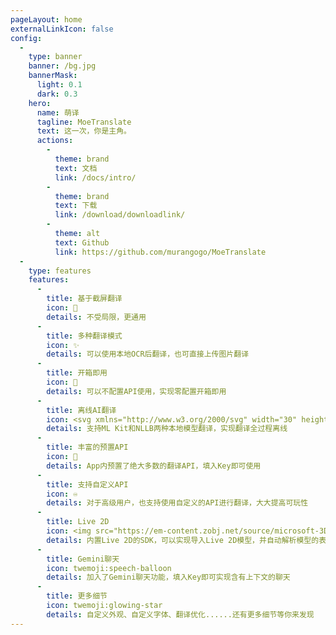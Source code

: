 ```yaml
---
pageLayout: home
externalLinkIcon: false
config:
  -
    type: banner
    banner: /bg.jpg
    bannerMask:
      light: 0.1
      dark: 0.3
    hero:
      name: 萌译
      tagline: MoeTranslate
      text: 这一次，你是主角。
      actions:
        -
          theme: brand
          text: 文档
          link: /docs/intro/
        -
          theme: brand
          text: 下载
          link: /download/downloadlink/
        -
          theme: alt
          text: Github
          link: https://github.com/murangogo/MoeTranslate
  -
    type: features
    features:
      -
        title: 基于截屏翻译
        icon: 📲
        details: 不受局限，更通用
      -
        title: 多种翻译模式
        icon: ✨
        details: 可以使用本地OCR后翻译，也可直接上传图片翻译
      -
        title: 开箱即用
        icon: 🚀
        details: 可以不配置API使用，实现零配置开箱即用
      -
        title: 离线AI翻译
        icon: <svg xmlns="http://www.w3.org/2000/svg" width="30" height="30" viewBox="0 0 24 24"><path fill="#00c8ff" d="M20.06 10.14c.56.46 1.38.42 1.89-.09c.59-.59.55-1.57-.1-2.1c-3.59-2.94-8.2-4.03-12.55-3.26l2.59 2.59c2.89-.03 5.8.92 8.17 2.86m-2.27 1.83c-.78-.57-1.63-1-2.52-1.3l2.95 2.95c.24-.58.1-1.27-.43-1.65m-3.84 4.26a4.28 4.28 0 0 0-3.91 0c-.59.31-.7 1.12-.23 1.59l1.47 1.47c.39.39 1.02.39 1.41 0l1.47-1.47c.49-.47.39-1.28-.21-1.59m5.73 1.67L4.12 2.34a.996.996 0 1 0-1.41 1.41L5.05 6.1c-1.01.5-1.99 1.11-2.89 1.85a1.42 1.42 0 0 0-.1 2.1c.51.51 1.32.56 1.87.1c1-.82 2.1-1.46 3.25-1.93l2.23 2.23c-1.13.3-2.21.8-3.19 1.51c-.69.5-.73 1.51-.13 2.11l.01.01c.49.49 1.26.54 1.83.13a7.14 7.14 0 0 1 3.97-1.29l6.37 6.37c.39.39 1.02.39 1.41 0c.39-.37.39-1 0-1.39"/></svg>
        details: 支持ML Kit和NLLB两种本地模型翻译，实现翻译全过程离线
      -
        title: 丰富的预置API
        icon: 🔗
        details: App内预置了绝大多数的翻译API，填入Key即可使用
      -
        title: 支持自定义API
        icon: ♾️
        details: 对于高级用户，也支持使用自定义的API进行翻译，大大提高可玩性
      -
        title: Live 2D
        icon: <img src="https://em-content.zobj.net/source/microsoft-3D-fluent/406/girl_1f467.png" width="30" height="30">
        details: 内置Live 2D的SDK，可以实现导入Live 2D模型，并自动解析模型的表情、动作
      -
        title: Gemini聊天
        icon: twemoji:speech-balloon
        details: 加入了Gemini聊天功能，填入Key即可实现含有上下文的聊天
      -
        title: 更多细节
        icon: twemoji:glowing-star
        details: 自定义外观、自定义字体、翻译优化......还有更多细节等你来发现
---
```


